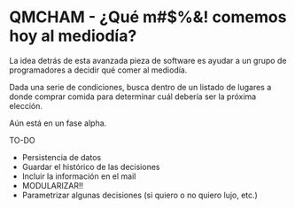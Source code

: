 # QMCHAM - ¿Qué m#$%&! comemos hoy al mediodía?

La idea detrás de esta avanzada pieza de software es ayudar a un grupo de programadores a decidir qué comer al mediodía.

Dada una serie de condiciones, busca dentro de un listado de lugares a donde comprar comida para determinar cuál debería ser la próxima elección.

Aún está en un fase alpha.

TO-DO
* Persistencia de datos
* Guardar el histórico de las decisiones
* Incluir la información en el mail
* MODULARIZAR!!
* Parametrizar algunas decisiones (si quiero o no quiero lujo, etc.)
